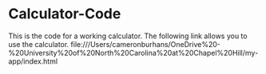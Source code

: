 # Calculator-Code

This is the code for a working calculator. 
The following link allows you to use the calculator.
file:///Users/cameronburhans/OneDrive%20-%20University%20of%20North%20Carolina%20at%20Chapel%20Hill/my-app/index.html

